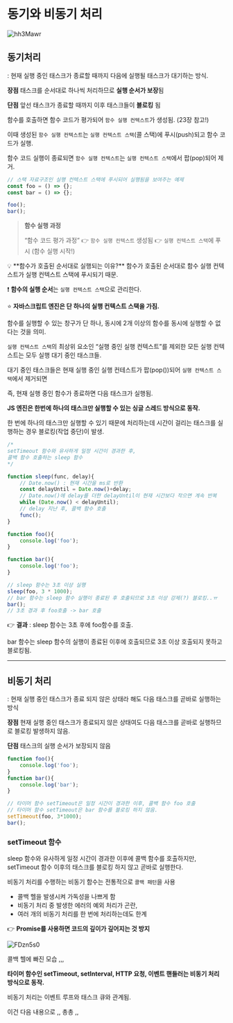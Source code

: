 # 동기와 비동기 처리
![hh3Mawr](https://user-images.githubusercontent.com/94473725/194252738-d25ae1b0-7f65-4cc2-9003-e9fbe31cf3cd.png)



## **동기처리**

: 현재 실행 중인 태스크가 종료할 때까지 다음에 실행될 태스크가 대기하는 방식.

**장점**  태스크를 순서대로 하나씩 처리하므로 **실행 순서가 보장**됨

**단점**  앞선 태스크가 종료할 때까지 이후 태스크들이 **블로킹** 됨

함수를 호출하면 함수 코드가 평가되어 `함수 실행 컨텍스트`가 생성됨. (23장 참고!)

이때 생성된 `함수 실행 컨텍스트`는 `실행 컨텍스트 스택`(콜 스택)에 푸시(push)되고 함수 코드가 실행.

함수 코드 실행이 종료되면 `함수 실행 컨텍스트`는 `실행 컨텍스트 스택`에서 팝(pop)되어 제거.

```jsx
// 스택 자료구조인 실행 컨텍스트 스택에 푸시되어 실행됨을 보여주는 예제
const foo = () => {};
const bar = () => {};

foo();
bar();
```

> **함수 실행 과정**
> 
> 
> “함수 코드 평가 과정” 👉 `함수 실행 컨텍스트` 생성됨 👉 `실행 컨텍스트 스택`에 푸시 (함수 실행 시작!)
> 

<aside>
💡 **함수가 호출된 순서대로 실행되는 이유?**
함수가 호출된 순서대로 함수 실행 컨텍스트가 실행 컨텍스트 스택에 푸시되기 때문.

</aside>

❗️ **함수의 실행 순서**는 `실행 컨텍스트 스택`으로 관리한다.

⭐️ **자바스크립트 엔진은 단 하나의 실행 컨텍스트 스택을 가짐.**

함수를 실행할 수 있는 창구가 단 하나, 동시에 2개 이상의 함수를 동시에 실행할 수 없다는 것을 의미.

`실행 컨텍스트 스택`의 최상위 요소인 “실행 중인 실행 컨텍스트”를 제외한 모든 실행 컨텍스트는 모두 실행 대기 중인 태스크들.

대기 중인 태스크들은 현재 실행 중인 실행 컨테스트가 팝(pop())되어 `실행 컨텍스트 스택`에서 제거되면

즉, 현재 실행 중인 함수가 종료하면 다음 태스크가 실행됨.

**JS 엔진은 한번에 하나의 태스크만 실행할 수 있는 싱글 스레드 방식으로 동작.**

한 번에 하나의 태스크만 실행할 수 있기 때문에 처리하는데 시간이 걸리는 태스크를 실행하는 경우 블로킹(작업 중단)이 발생.

```jsx
/*
setTimeout 함수와 유사하게 일정 시간이 경과한 후,
콜백 함수 호출하는 sleep 함수
*/

function sleep(func, delay){
	// Date.now() : 현재 시간을 ms로 반환
	const delayUntil = Date.now()+delay;
	// Date.now()에 delay를 더한 delayUntil이 현재 시간보다 작으면 계속 반복
	while (Date.now() < delayUntil);
	// delay 지난 후, 콜백 함수 호출
	func();
}

function foo(){
	console.log('foo');
}

function bar(){
	console.log('foo');
}

// sleep 함수는 3초 이상 실행
sleep(foo, 3 * 1000);
// bar 함수는 sleep 함수 실행이 종료된 후 호출되므로 3초 이상 강제(?) 블로킹..ㅠ
bar();
// 3초 경과 후 foo호출 -> bar 호출
```

👉 **결과** : sleep 함수는 3초 후에 foo함수를 호출.

bar 함수는 sleep 함수의 실행이 종료된 이후에 호출되므로 3초 이상 호출되지 못하고 블로킹됨.

---

## 비동기 처리

: 현재 실행 중인 태스크가 종료 되지 않은 상태라 해도 다음 태스크를 곧바로 실행하는 방식

**장점**  현재 실행 중인 태스크가 종료되지 않은 상태여도 다음 태스크를 곧바로 실행하므로 블로킹 발생하지 않음.

**단점**  태스크의 실행 순서가 보장되지 않음

```jsx
function foo(){
	console.log('foo');
}
function bar(){
	console.log('bar');
}

// 타이머 함수 setTimeout은 일정 시간이 경과한 이후, 콜백 함수 foo 호출
// 타이머 함수 setTimeout은 bar 함수를 블로킹 하지 않음.
setTimeout(foo, 3*1000);
bar();
```

### **setTimeout 함수**

sleep 함수와 유사하게 일정 시간이 경과한 이후에 콜백 함수를 호출하지만, setTimeout 함수 이후의 태스크를 블로킹 하지 않고 곧바로 실행한다.

비동기 처리를 수행하는 비동기 함수는 전통적으로 `콜백 패턴`을 사용

- 콜백 헬을 발생시켜 가독성을 나쁘게 함
- 비동기 처리 중 발생한 에러의 예외 처리가 곤란,
- 여러 개의 비동기 처리를 한 번에 처리하는데도 한계

👉 **Promise를 사용하면 코드의 깊이가 깊어지는 것 방지**

![FDzn5s0](https://user-images.githubusercontent.com/94473725/194253284-12568016-c3c9-4553-8dc1-a4ff66d0a504.png)


콜백 헬에 빠진 모습 ,,,

**타이머 함수인 setTimeout, setInterval, HTTP 요청, 이벤트 핸들러는 비동기 처리 방식으로 동작.**

비동기 처리는 이벤트 루프와 태스크 큐와 관계됨.

이건 다음 내용으로 ,, 총총 ,,
